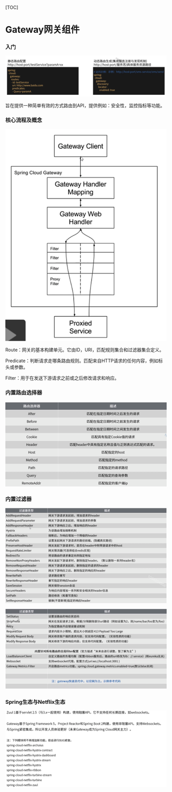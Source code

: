 [TOC]

# Gateway网关组件

### 入门

![image-20191030231022641](assets/image-20191030231022641.png)

旨在提供一种简单有效的方式路由到API，提供例如：安全性，监控指标等功能。

### 核心流程及概念

![image-20191030231153367](assets/image-20191030231153367.png)

Route：网关的基本构建单元。它由ID，URI，匹配规则集合和过滤器集合定义。

Predicate：判断请求走哪条路由规则。匹配来自HTTP请求的任何内容，例如标头或参数。

Filter：用于在发送下游请求之前或之后修改请求和响应。

### 内置路由选择器

![image-20191030231421645](assets/image-20191030231421645.png)

### 内置过滤器

![image-20191030231453309](assets/image-20191030231453309.png)

![image-20191030231510612](assets/image-20191030231510612.png)

### Spring生态与Netflix生态

![image-20191030231612225](assets/image-20191030231612225.png)

